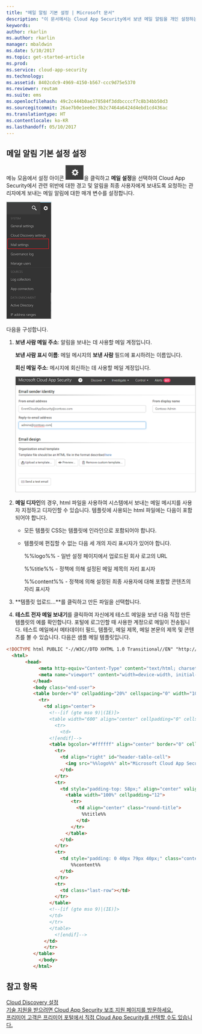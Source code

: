 ```yaml
---
title: "메일 알림 기본 설정 | Microsoft 문서"
description: "이 문서에서는 Cloud App Security에서 보낸 메일 알림을 개인 설정하는 방법에 대한 정보를 제공합니다."
keywords: 
author: rkarlin
ms.author: rkarlin
manager: mbaldwin
ms.date: 5/10/2017
ms.topic: get-started-article
ms.prod: 
ms.service: cloud-app-security
ms.technology: 
ms.assetid: 8402cdc9-4969-4150-b567-ccc9d75e5370
ms.reviewer: reutam
ms.suite: ems
ms.openlocfilehash: 49c2c444b0ae378584f3ddbccccf7c8b34bb50d3
ms.sourcegitcommit: 26ae7b0e1ee0ec3b2c7464a6424d4ebd1cd436ac
ms.translationtype: HT
ms.contentlocale: ko-KR
ms.lasthandoff: 05/10/2017
---
```

##  <a name="mailsettings"></a> 메일 알림 기본 설정 설정  
메뉴 모음에서 설정 아이콘 ![설정 아이콘](./media/settings-icon.png "설정 아이콘")을 클릭하고 **메일 설정**을 선택하여 Cloud App Security에서 관련 위반에 대한 경고 및 알림을 최종 사용자에게 보내도록 요청하는 관리자에게 보내는 메일 알림에 대한 매개 변수를 설정합니다.  
  
![메일 설정 메뉴](./media/mail-setting-menu.png "메일 설정 메뉴")  
  
다음을 구성합니다.  
  
1.  **보낸 사람 메일 주소**: 알림을 보내는 데 사용할 메일 계정입니다.  
  
     **보낸 사람 표시 이름**: 메일 메시지의 **보낸 사람** 필드에 표시하려는 이름입니다.  
  
     **회신 메일 주소**: 메시지에 회신하는 데 사용할 메일 계정입니다.  
  
     ![메일 설정 구성](./media/mail-settings-config.png "메일 설정 구성")  
  
2.  **메일 디자인**의 경우, html 파일을 사용하여 시스템에서 보내는 메일 메시지를 사용자 지정하고 디자인할 수 있습니다. 템플릿에 사용되는 html 파일에는 다음이 포함되어야 합니다.  
  
    -   모든 템플릿 CSS는 템플릿에 인라인으로 포함되어야 합니다.  
  
    -   템플릿에 편집할 수 없는 다음 세 개의 자리 표시자가 있어야 합니다.  
  
         %%logo%% - 일반 설정 페이지에서 업로드된 회사 로고의 URL  
  
         %%title%% - 정책에 의해 설정된 메일 제목의 자리 표시자  

         %%content%% - 정책에 의해 설정된 최종 사용자에 대해 포함할 콘텐츠의 자리 표시자  
     
3.  **템플릿 업로드...**를 클릭하고 만든 파일을 선택합니다. 

4. **테스트 전자 메일 보내기**를 클릭하여 자신에게 테스트 메일을 보낸 다음 직접 만든 템플릿의 예를 확인합니다. 포털에 로그인할 때 사용한 계정으로 메일이 전송됩니다. 테스트 메일에서 메타데이터 필드, 템플릿, 메일 제목, 메일 본문의 제목 및 콘텐츠를 볼 수 있습니다.  다음은 샘플 메일 템플릿입니다. 



```html
<!DOCTYPE html PUBLIC "-//W3C//DTD XHTML 1.0 Transitional//EN" "http://www.w3.org/TR/xhtml1/DTD/xhtml1-transitional.dtd">
  <html>  
       <head>  
            <meta http-equiv="Content-Type" content="text/html; charset=UTF-8"/>  
            <meta name="viewport" content="width=device-width, initial-scale=1.0"/>  
          </head>  
          <body class="end-user">  
          <table border="0" cellpadding="20%" cellspacing="0" width="100%" id="background-table">  
            <tr>  
              <td align="center">  
                <!--[if (gte mso 9)|(IE)]>  
                <table width="600" align="center" cellpadding="0" cellspacing="0" border="0">  
                  <tr>  
                    <td>  
                <![endif]-->  
                <table bgcolor="#ffffff" align="center" border="0" cellpadding="0" cellspacing="0" style="padding-bottom: 40px;" id="container-table">  
                  <tr>  
                    <td align="right" id="header-table-cell">  
                      <img src="%%logo%%" alt="Microsoft Cloud App Security" id="org-logo" />  
                    </td>  
                  </tr>  
                  <tr>  
                    <td style="padding-top: 58px;" align="center" valign="top">  
                      <table width="100%" cellpadding="12">  
                        <tr>  
                          <td align="center" class="round-title">  
                            %%title%%  
                          </td>  
                        </tr>  
                      </table>  
                    </td>  
                  </tr>  
                  <tr>  
                    <td style="padding: 0 40px 79px 40px;" class="content-table-cell" align="left" valign="top">  
                        %%content%%  
                    </td>  
                  </tr>  
                  <tr>  
                    <td class="last-row"></td>  
                  </tr>  
                </table>  
                <!--[if (gte mso 9)|(IE)]>  
                </td>  
                </tr>  
                </table>  
                  <![endif]-->  
              </td>  
              </tr>  
          </table>  
            </body>  
          </html>  
   ```
  

  
  

  
    
## <a name="see-also"></a>참고 항목  
[Cloud Discovery 설정](set-up-cloud-discovery.md)   
[기술 지원을 받으려면 Cloud App Security 보조 지원 페이지를 방문하세요.](http://support.microsoft.com/oas/default.aspx?prid=16031)   
[프리미어 고객은 프리미어 포털에서 직접 Cloud App Security를 선택할 수도 있습니다.](https://premier.microsoft.com/)  
  
  